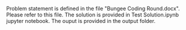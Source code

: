 Problem statement is defined in the file "Bungee Coding Round.docx". Please refer to this file. 
The solution is provided in Test Solution.ipynb jupyter notebook.
The ouput is provided in the output folder.

